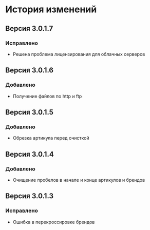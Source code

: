 # История изменений

## Версия 3.0.1.7

### Исправлено

* Решена проблема лицензирования для облачных серверов

## Версия 3.0.1.6

### Добавлено

* Получение файлов по http и ftp

## Версия 3.0.1.5

### Добавлено

* Обрезка артикула перед очисткой

## Версия 3.0.1.4

### Добавлено

* Очищение пробелов в начале и конце артикулов и брендов

## Версия 3.0.1.3

### Исправлено

* Ошибка в перекроссировке брендов

